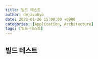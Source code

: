 ```yaml
---
title: 빌드 테스트
author: dejavuhyo
date: 2022-01-26 15:00:00 +0900
categories: [Application, Architecture]
tags: [빌드-테스트]
---
```


## 빌드 테스트
